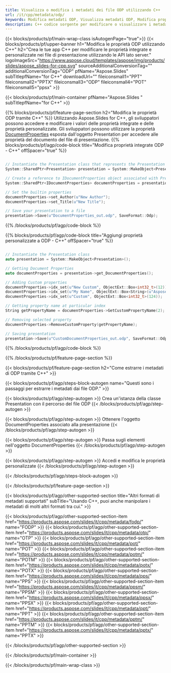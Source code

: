 ```yaml
---
title: Visualizza o modifica i metadati dei file ODP utilizzando C++
url: /it/cpp/metadata/odp/
keywords: Modifica metadati ODP, Visualizza metadati ODP, Modifica proprietà ODP, Visualizza proprietà ODP
description: C++ codice sorgente per modificare o visualizzare i metadati del formato ODP.
---
```


{{< blocks/products/pf/main-wrap-class isAutogenPage="true">}}
{{< blocks/products/pf/upper-banner h1="Modifica le proprietà ODP utilizzando C++" h2="Crea le tue app C++ per modificare le proprietà integrate e personalizzate nei file di presentazione utilizzando le API lato server." logoImageSrc="https://www.aspose.cloud/templates/aspose/img/products/slides/aspose_slides-for-cpp.svg" sourceAdditionalConversionTag="" additionalConversionTag="ODP" pfName="Aspose.Slides" subTitlepfName="for C++" downloadUrl="" fileiconsmall1="PPT" fileiconsmall2="PPTX" fileiconsmall3="ODP" fileiconsmall4="POT" fileiconsmall5="ppsx" >}}

{{< blocks/products/pf/main-container pfName="Aspose.Slides " subTitlepfName="for C++" >}}

{{% blocks/products/pf/feature-page-section  h2="Modifica le proprietà ODP tramite C++" %}}
Utilizzando Aspose.Slides for C++, gli sviluppatori possono accedere e modificare i valori delle proprietà integrate e delle proprietà personalizzate. Gli sviluppatori possono utilizzare la proprietà [DocumentProperties](https://reference.aspose.com/slides/cpp/aspose.slides/documentproperties/) esposta dall'oggetto Presentation per accedere alle proprietà del documento del file di presentazione.
{{% blocks/products/pf/agp/code-block title="Modifica proprietà integrate ODP - C++" offSpacer="true" %}}

```cpp

// Instantiate the Presentation class that represents the Presentation
System::SharedPtr<Presentation> presentation = System::MakeObject<Presentation>(u"presentation.odp");

// Create a reference to IDocumentProperties object associated with Presentation
System::SharedPtr<IDocumentProperties> documentProperties = presentation->get_DocumentProperties();

// Set the builtin properties
documentProperties->set_Author(u"New Author");
documentProperties->set_Title(u"New Title");

// Save your presentation to a file
presentation->Save(u"DocumentProperties_out.odp", SaveFormat::Odp);
```

{{% /blocks/products/pf/agp/code-block %}}

{{% blocks/products/pf/agp/code-block title="Aggiungi proprietà personalizzate a ODP - C++" offSpacer="true" %}}

```cpp

// Instantiate the Presentation class
auto presentation = System::MakeObject<Presentation>();

// Getting Document Properties
auto documentProperties = presentation->get_DocumentProperties();

// Adding Custom properties
documentProperties->idx_set(u"New Custom", ObjectExt::Box<int32_t>(12));
documentProperties->idx_set(u"My Name", ObjectExt::Box<String>(u"Aspose Metadata Editor"));
documentProperties->idx_set(u"Custom", ObjectExt::Box<int32_t>(124));

// Getting property name at particular index
String getPropertyName = documentProperties->GetCustomPropertyName(2);

// Removing selected property
documentProperties->RemoveCustomProperty(getPropertyName);

// Saving presentation
presentation->Save(u"CustomDocumentProperties_out.odp", SaveFormat::Odp);
```

{{% /blocks/products/pf/agp/code-block %}}

{{% /blocks/products/pf/feature-page-section %}}

{{< blocks/products/pf/feature-page-section  h2="Come estrarre i metadati di ODP tramite C++" >}}

{{< blocks/products/pf/agp/steps-block-autogen name="Questi sono i passaggi per estrarre i metadati dai file ODP." >}}

{{< blocks/products/pf/agp/step-autogen >}}
Crea un'istanza della classe Presentation con il percorso del file ODP
{{< /blocks/products/pf/agp/step-autogen >}}

{{< blocks/products/pf/agp/step-autogen >}}
Ottenere l'oggetto DocumentProperties associato alla presentazione
{{< /blocks/products/pf/agp/step-autogen >}}

{{< blocks/products/pf/agp/step-autogen >}}
Passa sugli elementi nell'oggetto DocumentProperties
{{< /blocks/products/pf/agp/step-autogen >}}

{{< blocks/products/pf/agp/step-autogen >}}
Accedi e modifica le proprietà personalizzate
{{< /blocks/products/pf/agp/step-autogen >}}

{{< /blocks/products/pf/agp/steps-block-autogen >}}

{{< /blocks/products/pf/feature-page-section >}}

{{< blocks/products/pf/agp/other-supported-section title="Altri formati di metadati supportati" subTitle="Usando C++, puoi anche manipolare i metadati di molti altri formati tra cui." >}}

{{< blocks/products/pf/agp/other-supported-section-item href="https://products.aspose.com/slides/it/cpp/metadata/fodp/" name="FODP" >}}
{{< blocks/products/pf/agp/other-supported-section-item href="https://products.aspose.com/slides/it/cpp/metadata/otp/" name="OTP" >}}
{{< blocks/products/pf/agp/other-supported-section-item href="https://products.aspose.com/slides/it/cpp/metadata/pot/" name="POT" >}}
{{< blocks/products/pf/agp/other-supported-section-item href="https://products.aspose.com/slides/it/cpp/metadata/potm/" name="POTM" >}}
{{< blocks/products/pf/agp/other-supported-section-item href="https://products.aspose.com/slides/it/cpp/metadata/potx/" name="POTX" >}}
{{< blocks/products/pf/agp/other-supported-section-item href="https://products.aspose.com/slides/it/cpp/metadata/pps/" name="PPS" >}}
{{< blocks/products/pf/agp/other-supported-section-item href="https://products.aspose.com/slides/it/cpp/metadata/ppsm/" name="PPSM" >}}
{{< blocks/products/pf/agp/other-supported-section-item href="https://products.aspose.com/slides/it/cpp/metadata/ppsx/" name="PPSX" >}}
{{< blocks/products/pf/agp/other-supported-section-item href="https://products.aspose.com/slides/it/cpp/metadata/ppt/" name="PPT" >}}
{{< blocks/products/pf/agp/other-supported-section-item href="https://products.aspose.com/slides/it/cpp/metadata/pptm/" name="PPTM" >}}
{{< blocks/products/pf/agp/other-supported-section-item href="https://products.aspose.com/slides/it/cpp/metadata/pptx/" name="PPTX" >}}


{{< /blocks/products/pf/agp/other-supported-section >}}

{{< /blocks/products/pf/main-container >}}
    
{{< /blocks/products/pf/main-wrap-class >}}